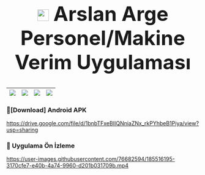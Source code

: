<h1 align="center" style="font-size: 52px;" ><img height=30 src="https://user-images.githubusercontent.com/76682594/185515619-36718090-7e1b-4f0d-a888-03fa8414958a.png"> Arslan Arge Personel/Makine Verim Uygulaması </h1>


| <img src= "https://user-images.githubusercontent.com/76682594/185516490-5d2780a7-a370-4fc9-9bc2-1608e41d24c8.jpg"> | <img src = "https://user-images.githubusercontent.com/76682594/185516494-aa6315b3-45cf-4e50-a1a9-155e939aaf22.jpg"> | <img src= "https://user-images.githubusercontent.com/76682594/185516498-921b41ad-1627-4257-ab99-341a2367a3d3.jpg"> | <img src = "[https://user-images.githubusercontent.com/76682594/185470148-45a23213-869f-45a6-8c1c-623e3fc10fa1.jpg](https://user-images.githubusercontent.com/76682594/185516500-cde69018-b9b3-434b-b031-c6a5817b6210.jpg)"> |
|--|--|--|--|


###  🔽[Download] Android APK
https://drive.google.com/file/d/1bnbTFxeBIIQNniaZNx_rkPYhbeB1Piya/view?usp=sharing

###  🔽 Uygulama Ön İzleme
https://user-images.githubusercontent.com/76682594/185516195-3170cfe7-e40b-4a74-9960-d201b031709b.mp4

